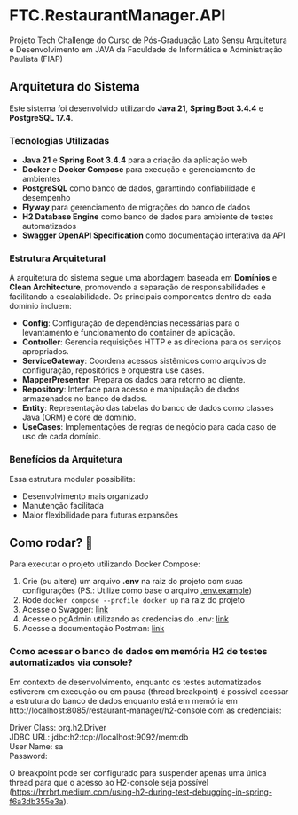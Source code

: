 # FTC.RestaurantManager.API
 Projeto Tech Challenge do Curso de Pós-Graduação Lato Sensu Arquitetura e Desenvolvimento em JAVA da Faculdade de Informática e Administração Paulista (FIAP)

## Arquitetura do Sistema

Este sistema foi desenvolvido utilizando **Java 21**, **Spring Boot 3.4.4** e **PostgreSQL 17.4**.

### Tecnologias Utilizadas
- **Java 21** e **Spring Boot 3.4.4** para a criação da aplicação web
- **Docker** e **Docker Compose** para execução e gerenciamento de ambientes
- **PostgreSQL** como banco de dados, garantindo confiabilidade e desempenho
- **Flyway** para gerenciamento de migrações do banco de dados
- **H2 Database Engine** como banco de dados para ambiente de testes automatizados
- **Swagger OpenAPI Specification** como documentação interativa da API

### Estrutura Arquitetural
A arquitetura do sistema segue uma abordagem baseada em **Domínios** e **Clean Architecture**, promovendo a separação de responsabilidades e facilitando a escalabilidade. Os principais componentes dentro de cada domínio incluem:

- **Config**: Configuração de dependências necessárias para o levantamento e funcionamento do container de aplicação.
- **Controller**: Gerencia requisições HTTP e as direciona para os serviços apropriados.
- **ServiceGateway**: Coordena acessos sistêmicos como arquivos de configuração, repositórios e orquestra use cases.
- **MapperPresenter**: Prepara os dados para retorno ao cliente.
- **Repository**: Interface para acesso e manipulação de dados armazenados no banco de dados.
- **Entity**: Representação das tabelas do banco de dados como classes Java (ORM) e core de domínio.
- **UseCases**: Implementações de regras de negócio para cada caso de uso de cada domínio.

### Benefícios da Arquitetura
Essa estrutura modular possibilita:
- Desenvolvimento mais organizado
- Manutenção facilitada
- Maior flexibilidade para futuras expansões

## Como rodar? 🚀
Para executar o projeto utilizando Docker Compose:
1. Crie (ou altere) um arquivo **.env** na raiz do projeto com suas configurações (PS.: Utilize como base o arquivo [.env.example](.env.example))
2. Rode `docker compose --profile docker up` na raiz do projeto
3. Acesse o Swagger: [link](http://localhost:8085/restaurant-manager/swagger-ui/index.html)
4. Acesse o pgAdmin utilizando as credencias do .env: [link](http://localhost:80)
5. Acesse a documentação Postman: [link](https://documenter.getpostman.com/view/43787842/2sB2qcBfps)

### Como acessar o banco de dados em memória H2 de testes automatizados via console?
Em contexto de desenvolvimento, enquanto os testes automatizados estiverem em execução ou em pausa (thread breakpoint) é possível acessar a estrutura do banco de dados enquanto está em memória em http://localhost:8085/restaurant-manager/h2-console com as credenciais:

Driver Class: org.h2.Driver<br>
JDBC URL: jdbc:h2:tcp://localhost:9092/mem:db<br>
User Name: sa<br>
Password:<br>

O breakpoint pode ser configurado para suspender apenas uma única thread para que o acesso ao H2-console seja possível (https://hrrbrt.medium.com/using-h2-during-test-debugging-in-spring-f6a3db355e3a).
